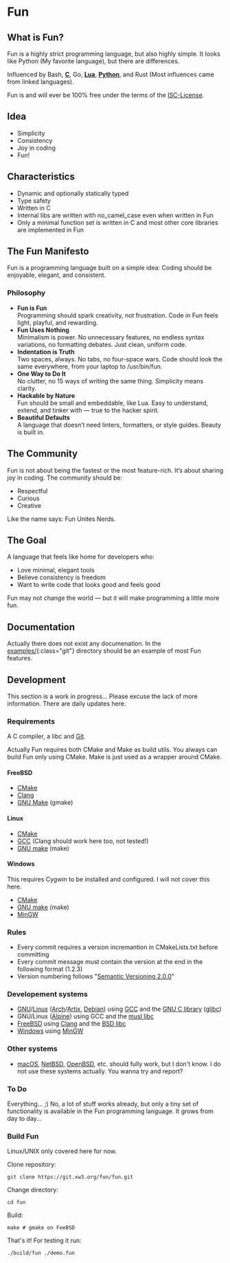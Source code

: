 # Fun

## What is Fun?

Fun is a highly strict programming language, but also highly simple. It looks like Python (My favorite language), but there are differences.

Influenced by Bash, **[C](https://en.wikipedia.org/wiki/The_C_Programming_Language)**, Go, **[Lua](https://www.lua.org/)**, **[Python](https://www.python.org/)**, and Rust (Most influences came from linked languages).

Fun is and will ever be 100% free under the terms of the [ISC-License](https://opensource.org/license/isc-license-txt).

## Idea

* Simplicity
* Consistency
* Joy in coding
* Fun!

## Characteristics

* Dynamic and optionally statically typed
* Type safety
* Written in C
* Internal libs are written with no_camel_case even when written in Fun
* Only a minimal function set is written in C and most other core libraries are implemented in Fun

## The Fun Manifesto

Fun is a programming language built on a simple idea:
Coding should be enjoyable, elegant, and consistent.

### Philosophy

- **Fun is Fun**<br>
  Programming should spark creativity, not frustration. Code in Fun feels light, playful, and rewarding.
- **Fun Uses Nothing**<br>
  Minimalism is power. No unnecessary features, no endless syntax variations, no formatting debates. Just clean, uniform code.
- **Indentation is Truth**<br>
  Two spaces, always. No tabs, no four-space wars. Code should look the same everywhere, from your laptop to /usr/bin/fun.
- **One Way to Do It**<br>
  No clutter, no 15 ways of writing the same thing. Simplicity means clarity.
- **Hackable by Nature**<br>
  Fun should be small and embeddable, like Lua. Easy to understand, extend, and tinker with — true to the hacker spirit.
- **Beautiful Defaults**<br>
  A language that doesn’t need linters, formatters, or style guides. Beauty is built in.

## The Community

Fun is not about being the fastest or the most feature-rich. It’s about sharing joy in coding. The community should be:

- Respectful
- Curious
- Creative

Like the name says: Fun Unites Nerds.

## The Goal

A language that feels like home for developers who:

- Love minimal, elegant tools
- Believe consistency is freedom
- Want to write code that looks good and feels good

Fun may not change the world — but it will make programming a little more fun.

## Documentation

Actually there does not exist any documenation. In the [examples/](https://git.xw3.org/fun/fun/src/branch/main/examples){:class="git"} directory should be an example of most Fun features.

## Development

This section is a work in progress... Please excuse the lack of more information. There are daily updates here.

### Requirements

A C compiler, a libc and [Git](https://git-scm.com/).

Actually Fun requires both CMake and Make as build utils. You always can build Fun only using CMake. Make is just used as a wrapper around CMake.

#### FreeBSD

- [CMake](https://cmake.org/)
- [Clang](https://clang.llvm.org/)
- [GNU Make](https://www.gnu.org/software/make) (gmake)

#### Linux

- [CMake](https://cmake.org/)
- [GCC](https://gcc.gnu.org/) (Clang should work here too, not tested!)
- [GNU make](https://www.gnu.org/software/make) (make)

#### Windows

This requires Cygwin to be installed and configured. I will not cover this here.

- [CMake](https://cmake.org/)
- [GNU make](https://www.gnu.org/software/make) (make)
- [MinGW](https://en.wikipedia.org/wiki/MinGW)

### Rules

- Every commit requires a version incremantion in CMakeLists.txt before committing
- Every commit message must contain the version at the end in the following format (1.2.3)
- Version numbering follows "[Semantic Versioning 2.0.0](https://semver.org/spec/v2.0.0.html)"

### Developement systems

- [GNU](https://gnu.org/)/[Linux](https://kernel.org/) ([Arch](https://archlinux.org/)/[Artix](https://artixlinux.org/), [Debian](https://www.debian.org/)) using [GCC](https://gcc.gnu.org/) and the [GNU C library](https://www.gnu.org/software/libc/) ([glibc](https://en.wikipedia.org/wiki/Glibc))
- GNU/Linux ([Alpine](https://alpinelinux.org/)) using GCC and the [musl libc](https://musl.libc.org/)
- [FreeBSD](https://www.freebsd.org/) using [Clang](https://clang.llvm.org/) and the [BSD libc](https://en.wikipedia.org/wiki/C_standard_library#BSD_libc)
- [Windows](https://en.wikipedia.org/wiki/Microsoft_Windows) using [MinGW](https://en.wikipedia.org/wiki/MinGW)

### Other systems

- [macOS](https://en.wikipedia.org/wiki/MacOS), [NetBSD](https://netbsd.org/), [OpenBSD](https://www.openbsd.org/), etc. should fully work, but I don't know. I do not use these systems actually. You wanna try and report?

### To Do

Everything... ;) No, a lot of stuff works already, but only a tiny set of functionality is available in the Fun programming language. It grows from day to day...

### Build Fun

Linux/UNIX only covered here for now.

Clone repository:

```
git clone https://git.xw3.org/fun/fun.git
```

Change directory:

```
cd fun
```

Build:

```
make # gmake on FeeBSD
```

That's it! For testing it run:

```
./build/fun ./demo.fun
```
